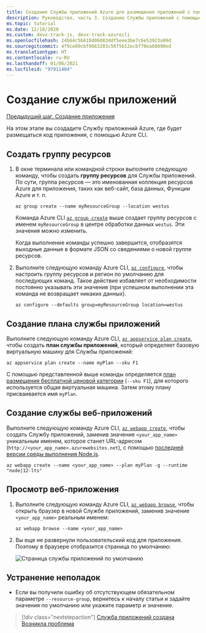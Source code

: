```yaml
---
title: Создание Службы приложений Azure для размещения приложений с помощью Azure CLI
description: Руководство, часть 3. Создание Службы приложений с помощью Azure CLI
ms.topic: tutorial
ms.date: 12/18/2020
ms.custom: devx-track-js, devx-track-azurecli
ms.openlocfilehash: 24b64c5b618d06083ddf5eee3be7c6e53923a99d
ms.sourcegitcommit: 4f9ce09cbf9663203c56f5b12ecbf70ea68090ed
ms.translationtype: HT
ms.contentlocale: ru-RU
ms.lasthandoff: 01/06/2021
ms.locfileid: "97911404"
---
```

# <a name="create-the-app-service"></a>Создание службы приложений

[Предыдущий шаг. Создание приложения](tutorial-vscode-azure-cli-node-02.md)

На этом этапе вы создадите Службу приложений Azure, где будет размещаться код приложения, с помощью Azure CLI.

## <a name="create-resource-group"></a>Создать группу ресурсов

1. В окне терминала или командной строки выполните следующую команду, чтобы создать **группу ресурсов** для Службы приложений. По сути, группа ресурсов — это именованная коллекция ресурсов Azure для приложения, таких как веб-сайт, база данных, Функции Azure и т. п.

    ```azurecli
    az group create --name myResourceGroup --location westus
    ```

    Команда Azure CLI [`az group create`](/cli/azure/group?view=azure-cli-latest#az_group_create) выше создает группу ресурсов с именем `myResourceGroup` в центре обработки данных `westus`. Эти значения можно изменить.

    Когда выполнение команды успешно завершится, отобразятся выходные данные в формате JSON со сведениями о новой группе ресурсов.

1. Выполните следующую команду Azure CLI, [`az configure`](/cli/azure/config?view=azure-cli-latest), чтобы настроить группу ресурсов и регион по умолчанию для последующих команд. Такое действие избавляет от необходимости постоянно указывать эти значения (при успешном выполнении эта команда не возвращает никаких данных).

    ```azurecli
    az configure --defaults group=myResourceGroup location=westus
    ```

## <a name="create-app-service-plan"></a>Создание плана службы приложений

Выполните следующую команду Azure CLI, [`az appservice plan create`](/cli/azure/appservice/plan?view=azure-cli-latest#az_appservice_plan_create), чтобы создать **план службы приложений**, который определяет базовую виртуальную машину для Службы приложений:

```azurecli
az appservice plan create --name myPlan --sku F1
```

С помощью представленной выше команды определяется [план размещения бесплатной ценовой категории](../../core/what-is-azure-for-javascript-development.md#free-tier-resources) (`--sku F1`), для которого используется общая виртуальная машина. Затем этому плану присваивается имя `myPlan`. 

## <a name="create-web-app-service"></a>Создание службы веб-приложений

Выполните следующую команду Azure CLI, [`az webapp create`](/cli/azure/webapp?view=azure-cli-latest#az_webapp_create), чтобы создать Службу приложений, заменив значение `<your_app_name>` уникальным именем, которое станет URL-адресом (`http://<your_app_name>.azurewebsites.net`), с помощью [последней версии среды выполнения Node.js](/cli/azure/webapp?view=azure-cli-latest#az_webapp_list_runtimes&preserve-view=false). 

```azurecli
az webapp create --name <your_app_name> --plan myPlan -g --runtime "node|12-lts"
```

## <a name="browse-web-app"></a>Просмотр веб-приложения

1. Выполните следующую команду Azure CLI, [`az webapp browse`](/cli/azure/webapp?view=azure-cli-latest#az_webapp_browse), чтобы открыть браузер в новой Службе приложений, заменив значение `<your_app_name>` реальным именем:

    ```azurecli
    az webapp browse --name <your_app_name>
    ```

1. Вы еще не развернули пользовательский код для приложения. Поэтому в браузере отобразится страница по умолчанию:

    ![Страница службы приложений по умолчанию](../../media/azure-cli/azure-default-page.png)

## <a name="troubleshooting"></a>Устранение неполадок

* Если вы получили ошибку об отсутствующем обязательном параметре `--resource-group`, вернитесь к началу статьи и задайте значения по умолчанию или укажите параметр и значение. 

> [!div class="nextstepaction"]
> [Служба приложений создана](tutorial-vscode-azure-cli-node-04.md) [Возникла проблема](https://www.research.net/r/PWZWZ52?tutorial=node-deployment&step=create-website)
